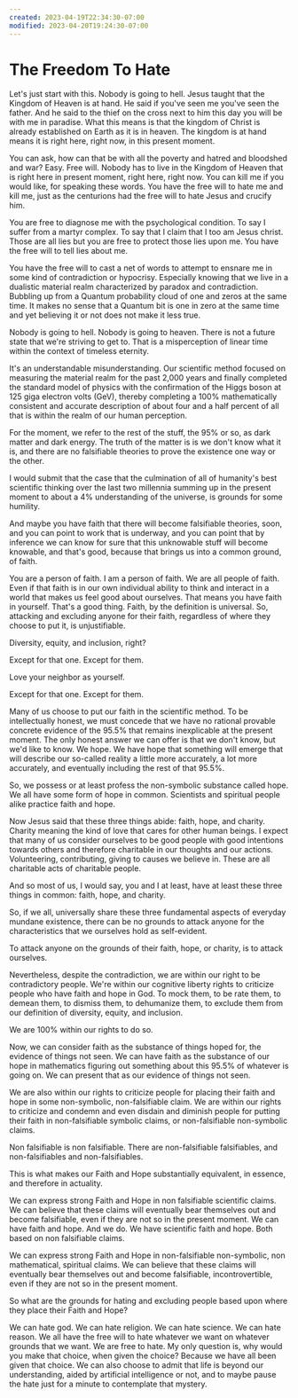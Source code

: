 ```yaml
---
created: 2023-04-19T22:34:30-07:00
modified: 2023-04-20T19:24:30-07:00
---
```


# The Freedom To Hate

Let's just start with this. Nobody is going to hell. Jesus taught that the Kingdom of Heaven is at hand. He said if you've seen me you've seen the father. And he said to the thief on the cross next to him this day you will be with me in paradise. What this means is that the kingdom of Christ is already established on Earth as it is in heaven. The kingdom is at hand means it is right here, right now, in this present moment.

You can ask, how can that be with all the poverty and hatred and bloodshed and war? Easy. Free will. Nobody has to live in the Kingdom of Heaven that is right here in present moment, right here, right now. You can kill me if you would like, for speaking these words. You have the free will to hate me and kill me, just as the centurions had the free will to hate Jesus and crucify him.

You are free to diagnose me with the psychological condition. To say I suffer from a martyr complex. To say that I claim that I too am Jesus christ. Those are all lies but you are free to protect those lies upon me. You have the free will to tell lies about me.

You have the free will to cast a net of words to attempt to ensnare me in some kind of contradiction or hypocrisy. Especially knowing that we live in a dualistic material realm characterized by paradox and contradiction. Bubbling up from a Quantum probability cloud of one and zeros at the same time. It makes no sense that a Quantum bit is one in zero at the same time and yet believing it or not does not make it less true.

Nobody is going to hell. Nobody is going to heaven. There is not a future state that we're striving to get to. That is a misperception of linear time within the context of timeless eternity. 

It's an understandable misunderstanding. Our scientific method focused on measuring the material realm for the past 2,000 years and finally completed the standard model of physics with the confirmation of the Higgs boson at 125 giga electron volts (GeV), thereby completing a 100% mathematically consistent and accurate description of about four and a half percent of all that is within the realm of our human perception.

For the moment, we refer to the rest of the stuff, the 95% or so, as dark matter and dark energy. The truth of the matter is is we don't know what it is, and there are no falsifiable theories to prove the existence one way or the other.

I would submit that the case that the culmination of all of humanity's best scientific thinking over the last two millennia summing up in the present moment to about a 4% understanding of the universe, is grounds for some humility.

And maybe you have faith that there will become falsifiable theories, soon, and you can point to work that is underway, and you can point that by inference we can know for sure that this unknowable stuff will become knowable, and that's good, because that brings us into a common ground, of faith.

You are a person of faith. I am a person of faith. We are all people of faith. Even if that faith is in our own individual ability to think and interact in a world that makes us feel good about ourselves. That means you have faith in yourself. That's a good thing. Faith, by the definition is universal. So, attacking and excluding anyone for their faith, regardless of where they choose to put it, is unjustifiable.

Diversity, equity, and inclusion, right?

Except for that one. Except for them.

Love your neighbor as yourself.

Except for that one. Except for them.

Many of us choose to put our faith in the scientific method. To be intellectually honest, we must concede that we have no rational provable concrete evidence of the 95.5% that remains inexplicable at the present moment. The only honest answer we can offer is that we don't know, but we'd like to know. We hope. We have hope that something will emerge that will describe our so-called reality a little more accurately, a lot more accurately, and eventually including the rest of that 95.5%. 

So, we possess or at least profess the non-symbolic substance called hope. We all have some form of hope in common. Scientists and spiritual people alike practice faith and hope.

Now Jesus said that these three things abide: faith, hope, and charity. Charity meaning the kind of love that cares for other human beings. I expect that many of us consider ourselves to be good people with good intentions towards others and therefore charitable in our thoughts and our actions. Volunteering, contributing, giving to causes we believe in. These are all charitable acts of charitable people.

And so most of us, I would say, you and I at least, have at least these three things in common: faith, hope, and charity.

So, if we all, universally share these three fundamental aspects of everyday mundane existence, there can be no grounds to attack anyone for the characteristics that we ourselves hold as self-evident.

To attack anyone on the grounds of their faith, hope, or charity, is to attack ourselves. 

Nevertheless, despite the contradiction, we are within our right to be contradictory people. We're within our cognitive liberty rights to criticize people who have faith and hope in God. To mock them, to be rate them, to demean them, to dismiss them, to dehumanize them, to exclude them from our definition of diversity, equity, and inclusion.

We are 100% within our rights to do so.

Now, we can consider faith as the substance of things hoped for, the evidence of things not seen. We can have faith as the substance of our hope in mathematics figuring out something about this 95.5% of whatever is going on. We can present that as our evidence of things not seen.

We are also within our rights to criticize people for placing their faith and hope in some non-symbolic, non-falsifiable claim. We are within our rights to criticize and condemn and even disdain and diminish people for putting their faith in non-falsifiable symbolic claims, or non-falsifiable non-symbolic claims.

Non falsifiable is non falsifiable. There are non-falsifiable falsifiables, and non-falsifiables and non-falsifiables.

This is what makes our Faith and Hope substantially equivalent, in essence, and therefore in actuality.

We can express strong Faith and Hope in non falsifiable scientific claims. We can believe that these claims will eventually bear themselves out and become falsifiable, even if they are not so in the present moment. We can have faith and hope. And we do. We have scientific faith and hope. Both based on non falsifiable claims.

We can express strong Faith and Hope in non-falsifiable non-symbolic, non mathematical, spiritual claims. We can believe that these claims will eventually bear themselves out and become falsifiable, incontrovertible, even if they are not so in the present moment.

So what are the grounds for hating and excluding people based upon where they place their Faith and Hope?

We can hate god. We can hate religion. We can hate science. We can hate reason. We all have the free will to hate whatever we want on whatever grounds that we want. We are free to hate. My only question is, why would you make that choice, when given the choice? Because we have all been given that choice. We can also choose to admit that life is beyond our understanding, aided by artificial intelligence or not, and to maybe pause the hate just for a minute to contemplate that mystery.

